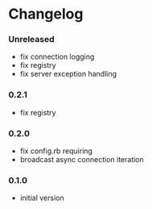 # Changelog

### Unreleased
* fix connection logging
* fix registry
* fix server exception handling

### 0.2.1
* fix registry

### 0.2.0
* fix config.rb requiring
* broadcast async connection iteration

### 0.1.0
* initial version

